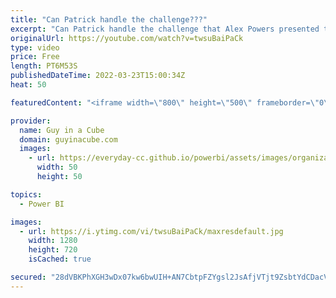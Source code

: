 ```yaml
---
title: "Can Patrick handle the challenge???"
excerpt: "Can Patrick handle the challenge that Alex Powers presented to him? Can he actually complete the challenges of the Power Query 30 day Query Folding challenge? Let's find out...  These are great for both Power BI and Microsoft Excel!  30 Day Challenge - Query Folding https://www.youtube.com/watch?v=9sV3hIn8VTY&list=PLKW7XPyNDgRCorKNS1bfZoAO3YSIAVz3N"
originalUrl: https://youtube.com/watch?v=twsuBaiPaCk
type: video
price: Free
length: PT6M53S
publishedDateTime: 2022-03-23T15:00:34Z
heat: 50

featuredContent: "<iframe width=\"800\" height=\"500\" frameborder=\"0\" src=\"https://www.youtube.com/embed/twsuBaiPaCk\" allow=\"accelerometer; autoplay; encrypted-media; gyroscope; picture-in-picture\" allowfullscreen></iframe>"

provider:
  name: Guy in a Cube
  domain: guyinacube.com
  images:
    - url: https://everyday-cc.github.io/powerbi/assets/images/organizations/guyinacube.com-50x50.jpg
      width: 50
      height: 50

topics:
  - Power BI

images:
  - url: https://i.ytimg.com/vi/twsuBaiPaCk/maxresdefault.jpg
    width: 1280
    height: 720
    isCached: true

secured: "28dVBKPhXGH3wDx07kw6bwUIH+AN7CbtpFZYgsl2JsAfjVTjt9ZsbtYdCDacVocza0HpMTj9BUmQHF2dsbLJaG8DSlJMX08Txv9kVCNpTP8si/rWA3A2/9ZsHCJF8vw80SJO9hnvLoJ1ri3KaB+qHXhh5ZaLSge1HxTe/CctiFkAznhzCM8G6w9/a3UM96JxlYh2wHo041c1x4YwJ+e85cj4rQR31VLAnh8pGb0DqkERTRjQ4M4R5lrez4DFfs7zeil9BNh/bu1tWjdmGt+qnAHuzJWaJCDs+RqDtpiKIj2PPkEv5Dz9U6Z0SHu9vq1xoeu7t7zSymcxKFup89Lhuk8XuQpH5p3eGiI1bpSrUsjGyVHfUK/7yPFjoNzeq10NnF2zZ+XCXJjkE4zYJkMB87ajpOG5hkfkgXvKMaZ2VHU=;CrTfTycgoLTQqH3pB5pXig=="
---
```


